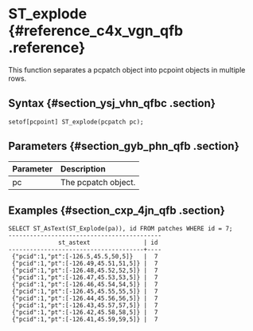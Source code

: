 # ST\_explode {#reference_c4x_vgn_qfb .reference}

This function separates a pcpatch object into pcpoint objects in multiple rows.

## Syntax {#section_ysj_vhn_qfbc .section}

```
setof[pcpoint] ST_explode(pcpatch pc);
```

## Parameters {#section_gyb_phn_qfb .section}

|Parameter|Description|
|:--------|:----------|
|pc|The pcpatch object.|

## Examples {#section_cxp_4jn_qfb .section}

```
SELECT ST_AsText(ST_Explode(pa)), id FROM patches WHERE id = 7;
-------------------------------------------
              st_astext               | id
--------------------------------------+----
 {"pcid":1,"pt":[-126.5,45.5,50,5]}   |  7
 {"pcid":1,"pt":[-126.49,45.51,51,5]} |  7
 {"pcid":1,"pt":[-126.48,45.52,52,5]} |  7
 {"pcid":1,"pt":[-126.47,45.53,53,5]} |  7
 {"pcid":1,"pt":[-126.46,45.54,54,5]} |  7
 {"pcid":1,"pt":[-126.45,45.55,55,5]} |  7
 {"pcid":1,"pt":[-126.44,45.56,56,5]} |  7
 {"pcid":1,"pt":[-126.43,45.57,57,5]} |  7
 {"pcid":1,"pt":[-126.42,45.58,58,5]} |  7
 {"pcid":1,"pt":[-126.41,45.59,59,5]} |  7 
```

